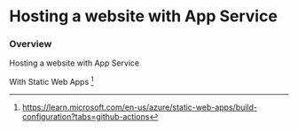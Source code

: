 # Hosting a website with App Service


### Overview

Hosting a website with App Service

With Static Web Apps [^1]


[^1]: https://learn.microsoft.com/en-us/azure/static-web-apps/build-configuration?tabs=github-actions